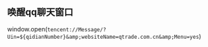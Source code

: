 ## 唤醒qq聊天窗口
 window.open(`tencent://Message/?Uin=${qidianNumber}&amp;websiteName=qtrade.com.cn&amp;Menu=yes`)